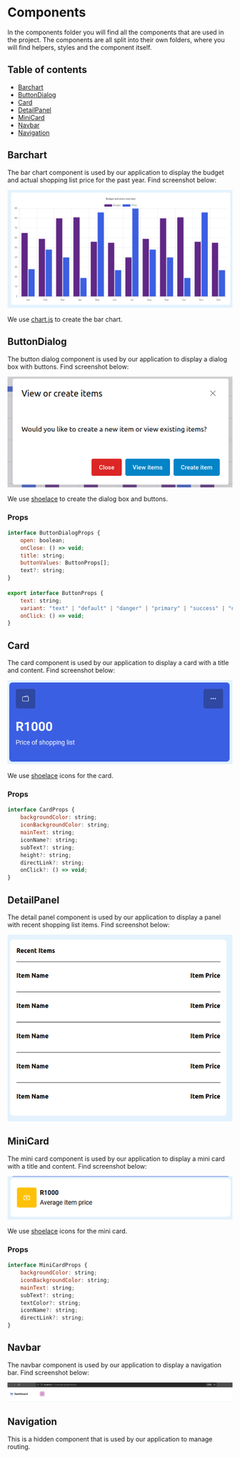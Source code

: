 # Components

In the components folder you will find all the components that are used in the project. The components are all split into their own folders, where you will find helpers, styles and the component itself.

## Table of contents

- [Barchart](#barchart)
- [ButtonDialog](#buttondialog)
- [Card](#card)
- [DetailPanel](#detailpanel)
- [MiniCard](#minicard)
- [Navbar](#navbar)
- [Navigation](#navigation)

## Barchart

The bar chart component is used by our application to display the budget and actual shopping list price for the past year. Find screenshot below:

![Barchart](./images/BarChart.png)

We use [chart.js](https://www.chartjs.org/) to create the bar chart. 

## ButtonDialog

The button dialog component is used by our application to display a dialog box with buttons. Find screenshot below:

![ButtonDialog](./images/ButtonDialog.png)

We use [shoelace](https://shoelace.style/) to create the dialog box and buttons.

### Props

```javascript
interface ButtonDialogProps {
    open: boolean;
    onClose: () => void;
    title: string;
    buttonValues: ButtonProps[];
    text?: string;
}

export interface ButtonProps {
    text: string;
    variant: "text" | "default" | "danger" | "primary" | "success" | "neutral" | "warning";
    onClick: () => void;
}
```

## Card

The card component is used by our application to display a card with a title and content. Find screenshot below:

![Card](./images/Card.png)

We use [shoelace](https://shoelace.style/) icons for the card.

### Props

```javascript
interface CardProps {
    backgroundColor: string;
    iconBackgroundColor: string;
    mainText: string;
    iconName?: string;
    subText?: string;
    height?: string;
    directLink?: string;
    onClick?: () => void;
}
```

## DetailPanel

The detail panel component is used by our application to display a panel with recent shopping list items. Find screenshot below:

![DetailPanel](./images/DetailPanel.png)

## MiniCard

The mini card component is used by our application to display a mini card with a title and content. Find screenshot below:

![MiniCard](./images/MiniCard.png)

We use [shoelace](https://shoelace.style/) icons for the mini card.

### Props

```javascript
interface MiniCardProps {
    backgroundColor: string;
    iconBackgroundColor: string;
    mainText: string;
    subText?: string;
    textColor?: string;
    iconName?: string;
    directLink?: string;
}
```

## Navbar

The navbar component is used by our application to display a navigation bar. Find screenshot below:

![Navbar](./images/NavBar.png)

## Navigation

This is a hidden component that is used by our application to manage routing.